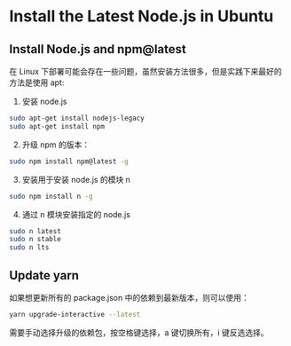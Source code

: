 # Install the Latest Node.js in Ubuntu

## Install Node.js and npm@latest

在 Linux 下部署可能会存在一些问题，虽然安装方法很多，但是实践下来最好的方法是使用 apt:

1. 安装 node.js

```bash
sudo apt-get install nodejs-legacy
sudo apt-get install npm
```

2. 升级 npm 的版本：

```bash
sudo npm install npm@latest -g
```

3. 安装用于安装 node.js 的模块 n

```bash
sudo npm install n -g
```

4. 通过 n 模块安装指定的 node.js

```bash
sudo n latest
sudo n stable
sudo n lts
```

## Update yarn

如果想更新所有的 package.json 中的依赖到最新版本，则可以使用：

```bash
yarn upgrade-interactive --latest
```

需要手动选择升级的依赖包，按空格键选择，a 键切换所有，i 键反选选择。
